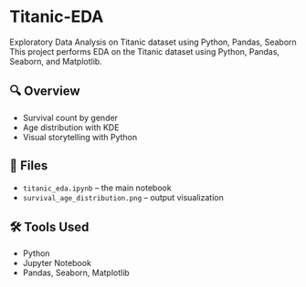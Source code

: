 # Titanic-EDA
 Exploratory Data Analysis on Titanic dataset using Python, Pandas, Seaborn
This project performs EDA on the Titanic dataset using Python, Pandas, Seaborn, and Matplotlib.

## 🔍 Overview
- Survival count by gender
- Age distribution with KDE
- Visual storytelling with Python

## 📁 Files
- `titanic_eda.ipynb` – the main notebook
- `survival_age_distribution.png` – output visualization

## 🛠 Tools Used
- Python
- Jupyter Notebook
- Pandas, Seaborn, Matplotlib
